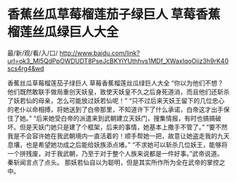 # 香蕉丝瓜草莓榴莲茄子绿巨人 草莓香蕉榴莲丝瓜绿巨人大全

最/新/观/看/入/口/ http://www.baidu.com/link?url=ok3_Ml5QdPpOWDUDT8PseJcBKYiYUthhvs1MDf_XWaxIqoOiiz3h9rK40scs4rg4&wd

香蕉丝瓜草莓榴莲茄子绿巨人 草莓香蕉榴莲丝瓜绿巨人大全
“你以为他们不想？他们既然敢联手做局重创天妖皇，致使天妖皇不久之后身死道消，而且他们还斩杀了妖若仙的母亲，怎么可能放过妖若仙呢！”
    “只不过后来天妖王留下的几位忠心的老仆以命相搏，将她送到了白帝那里，不知道许下了什么承诺，白帝这才出手保住了她。”
    “后来她受白帝的派遣来到武朝建立天妖门，搜集情报，有时也搞搞破坏。但是天妖门她只是建了个框架，后来的事情，她基本上撒手不管了。”
    “要不然我是不会容许她在我武朝境内一直活着的！顺手帮她一把，故意让她盗走我的九天息壤，也是希望她功成之后能给妖族添点堵。”
    “不求她可以斩杀几位妖王，能够将一个拼残废，对于我武朝，乃至于对于整个人族来说都是一件好事。”武帝说道。
    秦斩闻言点了点头。
    那妖若仙自以为聪明，但是其实所作所为全在武帝的掌控之中。
